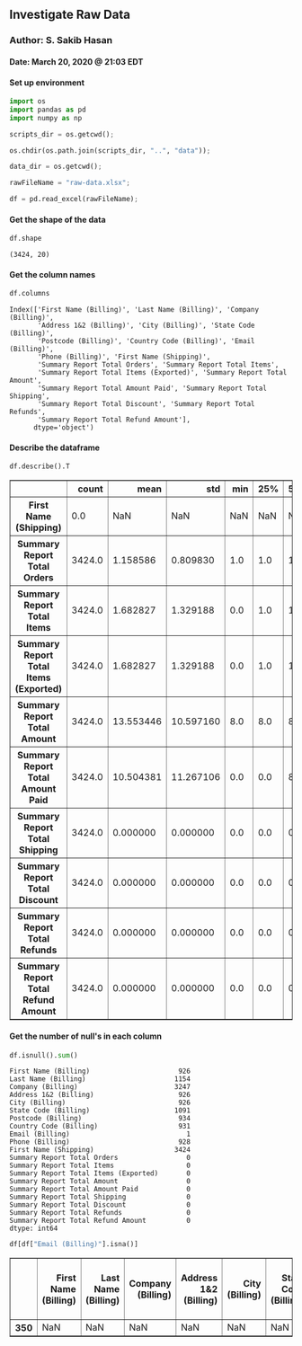 
## Investigate Raw Data
### Author: S. Sakib Hasan
#### Date: March 20, 2020 @ 21:03 EDT

#### Set up environment


```python
import os
import pandas as pd
import numpy as np
```


```python
scripts_dir = os.getcwd();
```


```python
os.chdir(os.path.join(scripts_dir, "..", "data"));
```


```python
data_dir = os.getcwd();
```


```python
rawFileName = "raw-data.xlsx";
```


```python
df = pd.read_excel(rawFileName);
```

#### Get the shape of the data


```python
df.shape
```




    (3424, 20)



#### Get the column names


```python
df.columns
```




    Index(['First Name (Billing)', 'Last Name (Billing)', 'Company (Billing)',
           'Address 1&2 (Billing)', 'City (Billing)', 'State Code (Billing)',
           'Postcode (Billing)', 'Country Code (Billing)', 'Email (Billing)',
           'Phone (Billing)', 'First Name (Shipping)',
           'Summary Report Total Orders', 'Summary Report Total Items',
           'Summary Report Total Items (Exported)', 'Summary Report Total Amount',
           'Summary Report Total Amount Paid', 'Summary Report Total Shipping',
           'Summary Report Total Discount', 'Summary Report Total Refunds',
           'Summary Report Total Refund Amount'],
          dtype='object')



#### Describe the dataframe


```python
df.describe().T
```




<div>
<style scoped>
    .dataframe tbody tr th:only-of-type {
        vertical-align: middle;
    }

    .dataframe tbody tr th {
        vertical-align: top;
    }

    .dataframe thead th {
        text-align: right;
    }
</style>
<table border="1" class="dataframe">
  <thead>
    <tr style="text-align: right;">
      <th></th>
      <th>count</th>
      <th>mean</th>
      <th>std</th>
      <th>min</th>
      <th>25%</th>
      <th>50%</th>
      <th>75%</th>
      <th>max</th>
    </tr>
  </thead>
  <tbody>
    <tr>
      <th>First Name (Shipping)</th>
      <td>0.0</td>
      <td>NaN</td>
      <td>NaN</td>
      <td>NaN</td>
      <td>NaN</td>
      <td>NaN</td>
      <td>NaN</td>
      <td>NaN</td>
    </tr>
    <tr>
      <th>Summary Report Total Orders</th>
      <td>3424.0</td>
      <td>1.158586</td>
      <td>0.809830</td>
      <td>1.0</td>
      <td>1.0</td>
      <td>1.0</td>
      <td>1.0</td>
      <td>40.0</td>
    </tr>
    <tr>
      <th>Summary Report Total Items</th>
      <td>3424.0</td>
      <td>1.682827</td>
      <td>1.329188</td>
      <td>0.0</td>
      <td>1.0</td>
      <td>1.0</td>
      <td>2.0</td>
      <td>21.0</td>
    </tr>
    <tr>
      <th>Summary Report Total Items (Exported)</th>
      <td>3424.0</td>
      <td>1.682827</td>
      <td>1.329188</td>
      <td>0.0</td>
      <td>1.0</td>
      <td>1.0</td>
      <td>2.0</td>
      <td>21.0</td>
    </tr>
    <tr>
      <th>Summary Report Total Amount</th>
      <td>3424.0</td>
      <td>13.553446</td>
      <td>10.597160</td>
      <td>8.0</td>
      <td>8.0</td>
      <td>8.0</td>
      <td>16.0</td>
      <td>168.0</td>
    </tr>
    <tr>
      <th>Summary Report Total Amount Paid</th>
      <td>3424.0</td>
      <td>10.504381</td>
      <td>11.267106</td>
      <td>0.0</td>
      <td>0.0</td>
      <td>8.0</td>
      <td>16.0</td>
      <td>120.0</td>
    </tr>
    <tr>
      <th>Summary Report Total Shipping</th>
      <td>3424.0</td>
      <td>0.000000</td>
      <td>0.000000</td>
      <td>0.0</td>
      <td>0.0</td>
      <td>0.0</td>
      <td>0.0</td>
      <td>0.0</td>
    </tr>
    <tr>
      <th>Summary Report Total Discount</th>
      <td>3424.0</td>
      <td>0.000000</td>
      <td>0.000000</td>
      <td>0.0</td>
      <td>0.0</td>
      <td>0.0</td>
      <td>0.0</td>
      <td>0.0</td>
    </tr>
    <tr>
      <th>Summary Report Total Refunds</th>
      <td>3424.0</td>
      <td>0.000000</td>
      <td>0.000000</td>
      <td>0.0</td>
      <td>0.0</td>
      <td>0.0</td>
      <td>0.0</td>
      <td>0.0</td>
    </tr>
    <tr>
      <th>Summary Report Total Refund Amount</th>
      <td>3424.0</td>
      <td>0.000000</td>
      <td>0.000000</td>
      <td>0.0</td>
      <td>0.0</td>
      <td>0.0</td>
      <td>0.0</td>
      <td>0.0</td>
    </tr>
  </tbody>
</table>
</div>



#### Get the number of null's in each column


```python
df.isnull().sum()
```




    First Name (Billing)                      926
    Last Name (Billing)                      1154
    Company (Billing)                        3247
    Address 1&2 (Billing)                     926
    City (Billing)                            926
    State Code (Billing)                     1091
    Postcode (Billing)                        934
    Country Code (Billing)                    931
    Email (Billing)                             1
    Phone (Billing)                           928
    First Name (Shipping)                    3424
    Summary Report Total Orders                 0
    Summary Report Total Items                  0
    Summary Report Total Items (Exported)       0
    Summary Report Total Amount                 0
    Summary Report Total Amount Paid            0
    Summary Report Total Shipping               0
    Summary Report Total Discount               0
    Summary Report Total Refunds                0
    Summary Report Total Refund Amount          0
    dtype: int64




```python
df[df["Email (Billing)"].isna()]
```




<div>
<style scoped>
    .dataframe tbody tr th:only-of-type {
        vertical-align: middle;
    }

    .dataframe tbody tr th {
        vertical-align: top;
    }

    .dataframe thead th {
        text-align: right;
    }
</style>
<table border="1" class="dataframe">
  <thead>
    <tr style="text-align: right;">
      <th></th>
      <th>First Name (Billing)</th>
      <th>Last Name (Billing)</th>
      <th>Company (Billing)</th>
      <th>Address 1&amp;2 (Billing)</th>
      <th>City (Billing)</th>
      <th>State Code (Billing)</th>
      <th>Postcode (Billing)</th>
      <th>Country Code (Billing)</th>
      <th>Email (Billing)</th>
      <th>Phone (Billing)</th>
      <th>First Name (Shipping)</th>
      <th>Summary Report Total Orders</th>
      <th>Summary Report Total Items</th>
      <th>Summary Report Total Items (Exported)</th>
      <th>Summary Report Total Amount</th>
      <th>Summary Report Total Amount Paid</th>
      <th>Summary Report Total Shipping</th>
      <th>Summary Report Total Discount</th>
      <th>Summary Report Total Refunds</th>
      <th>Summary Report Total Refund Amount</th>
    </tr>
  </thead>
  <tbody>
    <tr>
      <th>350</th>
      <td>NaN</td>
      <td>NaN</td>
      <td>NaN</td>
      <td>NaN</td>
      <td>NaN</td>
      <td>NaN</td>
      <td>NaN</td>
      <td>NaN</td>
      <td>NaN</td>
      <td>NaN</td>
      <td>NaN</td>
      <td>40</td>
      <td>3</td>
      <td>3</td>
      <td>24</td>
      <td>0</td>
      <td>0</td>
      <td>0</td>
      <td>0</td>
      <td>0</td>
    </tr>
  </tbody>
</table>
</div>


